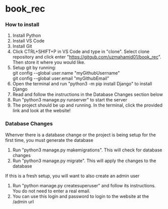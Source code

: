 # book_rec


### How to install
1. Install Python
2. Install VS Code
3. Install Git
4. Click CTRL+SHIFT+P in VS Code and type in "clone". Select clone repository and click enter "https://gitgub.com/uzmahamid01/book_rec". Then store it where you would like.
5. Setup git by running:
    \
    git config --global user.name "myGithubUsername"
    \
    git config --global user.email "myGithubEmail"
6. Open the terminal and run "python3 -m pip install Django" to install Django
7. Read and follow the instructions in the Database Changes section below
8. Run "python3 manage.py runserver" to start the server
9. The project should be up and running. In the terminal, click the provided link and look at the website!

### Database Changes
Whenver there is a database change or the project is being setup for the first time, you must generate the database
1. Run "python3 manage.py makemigrations". This will check for database changes
2. Run "python3 manage.py migrate". This will apply the changes to the database

If this is a fresh setup, you will want to also create an admin user
1. Run "python manage.py createsuperuser" and follow its instructions. You do not need to enter a real email.
2. You can use this login and password to login to the website at the /admin url

